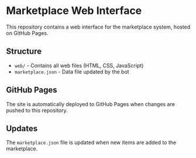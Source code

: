# Marketplace Web Interface

This repository contains a web interface for the marketplace system, hosted on GitHub Pages.

## Structure
- `web/` - Contains all web files (HTML, CSS, JavaScript)
- `marketplace.json` - Data file updated by the bot

## GitHub Pages
The site is automatically deployed to GitHub Pages when changes are pushed to this repository.

## Updates
The `marketplace.json` file is updated when new items are added to the marketplace. 